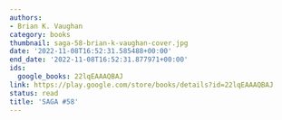 ```yaml
---
authors:
- Brian K. Vaughan
category: books
thumbnail: saga-58-brian-k-vaughan-cover.jpg
date: '2022-11-08T16:52:31.585488+00:00'
end_date: '2022-11-08T16:52:31.877971+00:00'
ids:
  google_books: 22lqEAAAQBAJ
link: https://play.google.com/store/books/details?id=22lqEAAAQBAJ
status: read
title: 'SAGA #58'
---
```

